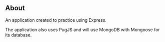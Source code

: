 ## About  

An application created to practice using Express.  

The application also uses PugJS and will use MongoDB with Mongoose for its database.  